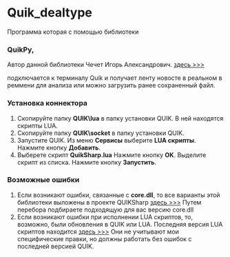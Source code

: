 # Quik_dealtype

Программа которая с помощью библиотеки 
### QuikPy, 
Автор данной библиотеки Чечет Игорь Александрович. [здесь >>>](https://github.com/cia76/QuikPy) 

подключается к терминалу Quik и получает ленту новосте в реальном в реммени для анализа
или можно загрузить ранее сохраненный файл.

### Установка коннектора
1.	Скопируйте папку **QUIK\lua** в папку установки QUIK. В ней находятся скрипты LUA.
2.	Скопируйте папку **QUIK\socket** в папку установки QUIK.
3.	Запустите QUIK. Из меню **Сервисы** выберите **LUA скрипты**. Нажмите кнопку **Добавить**. 
4. Выберете скрипт **QuikSharp.lua** Нажмите кнопку **OK**. Выделите скрипт из списка. Нажмите кнопку **Запустить**.

### Возможные ошибки
1. Если возникают ошибки, связанные с **core.dll**, то все варианты этой библиотеки выложены в проекте QUIKSharp [здесь >>>](https://github.com/finsight/QUIKSharp/tree/master/src/QuikSharp/lua/clibs64) Путем перебора подбираете подходящую для вас версию core.dll
2. Если возникают ошибки при исполнении LUA скриптов, то, возможно, были обновления в QUIK или LUA. Последняя версия LUA скриптов находится [здесь >>>](https://github.com/finsight/QUIKSharp/tree/master/src/QuikSharp/lua) Они не учитывают мои специфические правки, но должны работать без ошибок с последней версией QUIK.



